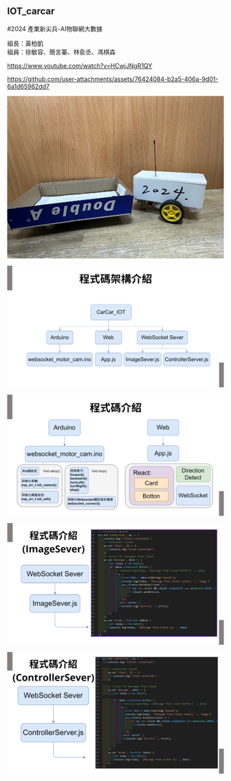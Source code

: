 ## IOT_carcar

#2024 產業新尖兵-AI物聯網大數據  

組長：黃柏凱  
組員：徐敏容、簡言蓁、林兪丞、馮棋森  

https://www.youtube.com/watch?v=HCwjJNgR1QY

https://github.com/user-attachments/assets/76424084-b2a5-406a-9d01-6a1d65962dd7

![image](https://github.com/rong142/IOT_carcar/blob/main/img%26video/image.png)

![image](https://github.com/rong142/IOT_carcar/blob/main/img%26video/introduce_1.png)

![image](https://github.com/rong142/IOT_carcar/blob/main/img%26video/introduce_2.png)

![image](https://github.com/rong142/IOT_carcar/blob/main/img%26video/introduce_3.png)

![image](https://github.com/rong142/IOT_carcar/blob/main/img%26video/introduce_4.png)

